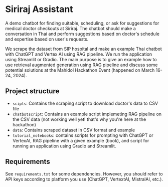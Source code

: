 # Siriraj Assistant

A demo chatbot for finding suitable, scheduling, or ask for suggestions for medical doctor checkouts at Siriraj.
The chatbot should make a conversation in Thai and perform suggestions based on doctor's schedule and expertise
based on user's requests.

We scrape the dataset from SIP hospital and make an example Thai chatbot with ChatGPT and Vertex AI using RAG pipeline. We run the application
using Streamlit or Gradio. The main purpose is to give an example how to use retrieval augmented generation using RAG pipeline and discuss some potential solutions at the Mahidol Hackathon Event (happened on March 16-24, 2024).

## Project structure

- `scipts`: Contains the scraping script to download doctor's data to CSV file
- `chatbotscript`: Contains an example script implemeting RAG pipeline on the CSV data (not working well yet! that's why you're here at the hackathon)
- `data`: Contains scraped dataset in CSV format and example 
- `tutorial_notebooks`: contains scripts for prompting with ChatGPT or VertexAI, RAG pipeline with a given example (book), and script for running an application using Gradio and Streamlit.

## Requirements

See `requirements.txt` for some dependencies. However, you should refer to API keys according to platform you use (ChatGPT, VertextAI, MistralAI, etc.).